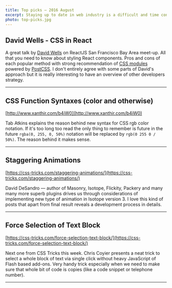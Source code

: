 ```yaml
---
title: Top picks — 2016 August
excerpt: Staying up to date in web industry is a difficult and time consuming task. I would like to share with you my top finds from the past month.
photo: top-picks.jpg
---
```


## David Wells - CSS in React

A great talk by [David Wells](https://twitter.com/DavidWells) on ReactJS San Francisco Bay Area meet-up. All that you need to know about styling React components. Pros and cons of each popular method with strong recommendation of [CSS modules](https://github.com/css-modules/css-modules) powered by [PostCSS](http://postcss.org/). I don't entirely agree with some parts of David's approach but it is really interesting to have an overview of other developers strategy.

- - -

## CSS Function Syntaxes (color and otherwise)

[http://www.xanthir.com/b4iW0](http://www.xanthir.com/b4iW0)

Tab Atkins explains the reason behind new syntax for CSS rgb color notation. If it's too long too read the only thing to remember is future in the future `rgba(0, 255, 0, 50%)` notation will be replaced by `rgb(0 255 0 / 50%)`. The reason behind it makes sense.

- - -

## Staggering Animations

[https://css-tricks.com/staggering-animations/](https://css-tricks.com/staggering-animations/)

David DeSandro — author of Masonry, Isotope, Flickity, Packery and many many more superb plugins drives us through considerations of implementing new type of animation in Isotope version 3. I love this kind of posts that apart from final result reveals a development process in details.

- - -

## Force Selection of Text Block

[https://css-tricks.com/force-selection-text-block/](https://css-tricks.com/force-selection-text-block/)

Next one from CSS Tricks this week. Chris Coyier presents a neat trick to select a whole block of text via single click without heavy JavaScript of Flash based add-ons. Very handy trick especially when we need to make sure that whole bit of code is copies (like a code snippet or telephone number).

- - -

##
